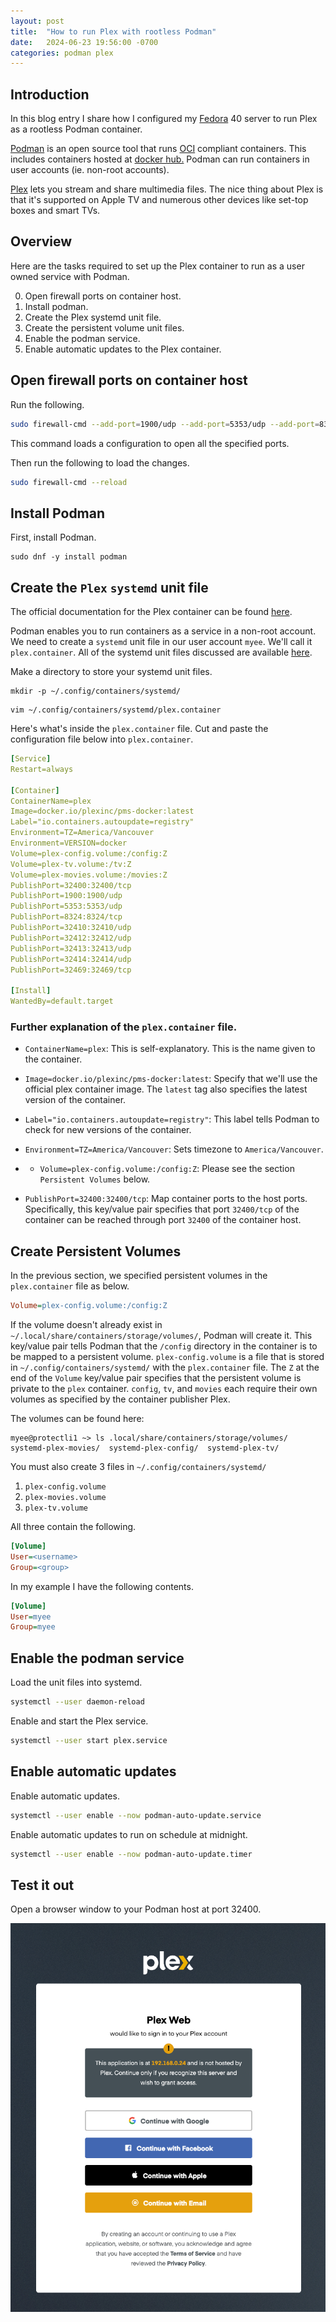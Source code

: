 ```yaml
---
layout: post
title:  "How to run Plex with rootless Podman"
date:   2024-06-23 19:56:00 -0700
categories: podman plex
---
```

## Introduction
In this blog entry I share how I configured my [Fedora](https://fedoraproject.org/) 40 server to run Plex as a rootless Podman container.

[Podman](https://docs.podman.io/en/latest/) is an open source tool that runs [OCI](https://opencontainers.org/) compliant containers. This includes containers hosted at [docker hub.](https://hub.docker.com/) Podman can run containers in user accounts (ie. non-root accounts).

[Plex](https://www.plex.tv/) lets you stream and share multimedia files. The nice thing about Plex is that it's supported on Apple TV and numerous other devices like set-top boxes and smart TVs.

## Overview
Here are the tasks required to set up the Plex container to run as a user owned service with Podman.

0. Open firewall ports on container host.
1. Install podman.
2. Create the Plex systemd unit file.
3. Create the persistent volume unit files.
4. Enable the podman service.
5. Enable automatic updates to the Plex container.

## Open firewall ports on container host

Run the following.
```bash
sudo firewall-cmd --add-port=1900/udp --add-port=5353/udp --add-port=8324/tcp --add-port=32410/udp --add-port=32412/udp --add-port=32413/udp --add-port=32414/udp --add-port=32469/tcp --permanent
```
This command loads a configuration to open all the specified ports.

Then run the following to load the changes.
```bash
sudo firewall-cmd --reload
```

## Install Podman
First, install Podman.

```terminal
sudo dnf -y install podman
```

## Create the `Plex` `systemd` unit file

The official documentation for the Plex container can be found [here](https://hub.docker.com/r/plexinc/pms-docker/).

Podman enables you to run containers as a service in a non-root account. We need to create a `systemd` unit file in our user account `myee`. We'll call it `plex.container`. All of the systemd unit files discussed are available [here](https://github.com/myee111/plex-rootless-podman-systemd-unit-files).

Make a directory to store your systemd unit files.

```terminal
mkdir -p ~/.config/containers/systemd/
```

```terminal
vim ~/.config/containers/systemd/plex.container
```

Here's what's inside the `plex.container` file. Cut and paste the configuration file below into `plex.container`.

```yaml
[Service]
Restart=always

[Container]
ContainerName=plex
Image=docker.io/plexinc/pms-docker:latest
Label="io.containers.autoupdate=registry"
Environment=TZ=America/Vancouver
Environment=VERSION=docker
Volume=plex-config.volume:/config:Z
Volume=plex-tv.volume:/tv:Z
Volume=plex-movies.volume:/movies:Z
PublishPort=32400:32400/tcp
PublishPort=1900:1900/udp
PublishPort=5353:5353/udp
PublishPort=8324:8324/tcp
PublishPort=32410:32410/udp
PublishPort=32412:32412/udp
PublishPort=32413:32413/udp
PublishPort=32414:32414/udp
PublishPort=32469:32469/tcp

[Install]
WantedBy=default.target
```
### Further explanation of the `plex.container` file.

- `ContainerName=plex`:
This is self-explanatory. This is the name given to the container.

- `Image=docker.io/plexinc/pms-docker:latest`:
Specify that we'll use the official plex container image. The `latest` tag also specifies the latest version of the container.

- `Label="io.containers.autoupdate=registry"`:
This label tells Podman to check for new versions of the container.

- `Environment=TZ=America/Vancouver`:
Sets timezone to `America/Vancouver`.

- - `Volume=plex-config.volume:/config:Z`: Please see the section `Persistent Volumes` below.

- `PublishPort=32400:32400/tcp`: Map container ports to the host ports. Specifically, this key/value pair specifies that port `32400/tcp` of the container can be reached through port `32400` of the container host.

## Create Persistent Volumes

In the previous section, we specified persistent volumes in the `plex.container` file as below.

```ini
Volume=plex-config.volume:/config:Z
```

If the volume doesn't already exist in `~/.local/share/containers/storage/volumes/`, Podman will create it. This key/value pair tells Podman that the `/config` directory in the container is to be mapped to a persistent volume. `plex-config.volume` is a file that is stored in `~/.config/containers/systemd/` with the `plex.container` file. The `Z` at the end of the `Volume` key/value pair specifies that the persistent volume is private to the `plex` container. `config`, `tv`, and `movies` each require their own volumes as specified by the container publisher Plex.

The volumes can be found here:

```terminal
myee@protectli1 ~> ls .local/share/containers/storage/volumes/
systemd-plex-movies/  systemd-plex-config/  systemd-plex-tv/
```

You must also create 3 files in `~/.config/containers/systemd/`

1. `plex-config.volume`
2. `plex-movies.volume`
3. `plex-tv.volume`

All three contain the following.
```ini
[Volume]
User=<username>
Group=<group>
```

In my example I have the following contents.
```ini
[Volume]
User=myee
Group=myee
```

## Enable the podman service

Load the unit files into systemd.
```bash
systemctl --user daemon-reload
```

Enable and start the Plex service.
```bash
systemctl --user start plex.service
```

## Enable automatic updates

Enable automatic updates.
```bash
systemctl --user enable --now podman-auto-update.service
```

Enable automatic updates to run on schedule at midnight.
```bash
systemctl --user enable --now podman-auto-update.timer
```

## Test it out

Open a browser window to your Podman host at port 32400.

![Plex Welcome](/assets/lib/plex-welcome.png)
